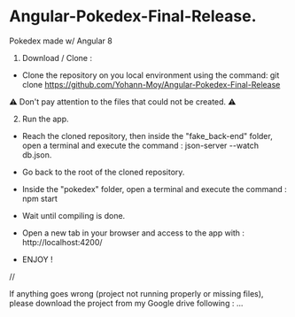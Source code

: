 # Angular-Pokedex-Final-Release.
Pokedex made w/ Angular 8

1. Download / Clone :

- Clone the repository on you local environment using the command: git clone https://github.com/Yohann-Moy/Angular-Pokedex-Final-Release

⚠️ Don't pay attention to the files that could not be created. ⚠️

2. Run the app.

- Reach the cloned repository, then inside the "fake_back-end" folder, open a terminal and execute the command : json-server --watch db.json.

- Go back to the root of the cloned repository.

- Inside the "pokedex" folder, open a terminal and execute the command : npm start

- Wait until compiling is done.

- Open a new tab in your browser and access to the app with : http://localhost:4200/

- ENJOY !

//

If anything goes wrong (project not running properly or missing files), please download the project from my Google drive following : 
...

